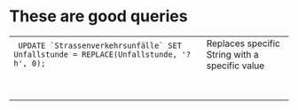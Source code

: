 # These are good queries

|                                                              |                                                |
| ------------------------------------------------------------ | ---------------------------------------------- |
| ``` UPDATE `Strassenverkehrsunfälle` SET Unfallstunde = REPLACE(Unfallstunde, '?h', 0);``` | Replaces specific String with a specific value |
|                                                              |                                                |
|                                                              |                                                |
|                                                              |                                                |
|                                                              |                                                |
|                                                              |                                                |
|                                                              |                                                |
|                                                              |                                                |
|                                                              |                                                |

